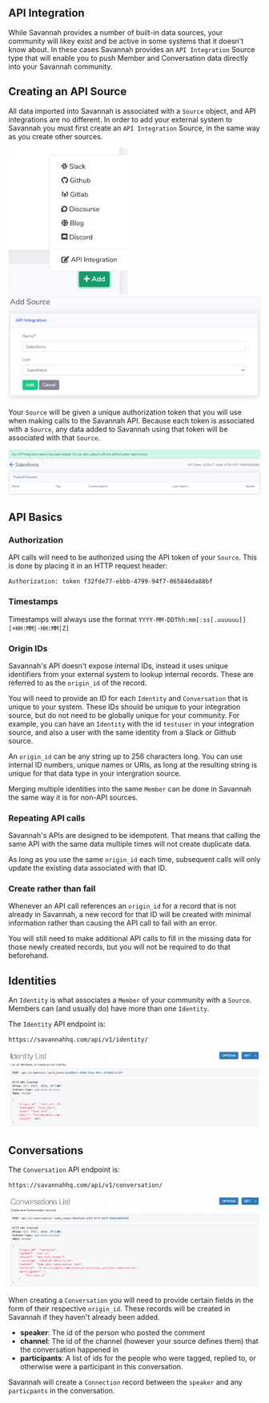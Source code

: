 ## API Integration

While Savannah provides a number of built-in data sources, your community will likey exist and be active in some systems that it doesn't know about. In these cases Savannah provides an `API Integration` Source type that will enable you to push Member and Conversation data directly into your Savannah community.

## Creating an API Source

All data imported into Savannah is associated with a `Source` object, and API integrations are no different. In order to add your external system to Savannah you must first create an `API Integration` Source, in the same way as you create other sources.

![Add API Integration Source](./AddSourceMenu.png) ![Add API Integration Source](./AddSourceForm.png)

Your `Source` will be given a unique authorization token that you will use when making calls to the Savannah API. Because each token is associated with a `Source`, any data added to Savannah using that token will be associated with that `Source`.

![Source with Token](./APISourceToken.png)

## API Basics

### Authorization

API calls will need to be authorized using the API token of your `Source`. This is done by placing it in an HTTP request header:

```
Authorization: token f32fde77-ebbb-4799-94f7-065846da88bf
```

### Timestamps

Timestamps will always use the format `YYYY-MM-DDThh:mm[:ss[.uuuuuu]][+HH:MM|-HH:MM|Z]`
### Origin IDs

Savannah's API doesn't expose internal IDs, instead it uses unique identifiers from your external system to lookup internal records. These are referred to as the `origin_id` of the record.

You will need to provide an ID for each `Identity` and `Conversation` that is unique to your system. These IDs should be unique to your integration source, but do not need to be globally unique for your community. For example, you can have an `Identity` with the id `testuser` in your integration source, and also a user with the same identity from a Slack or Github source. 

An `origin_id` can be any string up to 256 characters long. You can use internal ID numbers, unique names or URIs, as long at the resulting string is unique for that data type in your intergration source.

Merging multiple identities into the same `Member` can be done in Savannah the same way it is for non-API sources.

### Repeating API calls

Savannah's APIs are designed to be idempotent. That means that calling the same API with the same data multiple times will not create duplicate data.

As long as you use the same `origin_id` each time, subsequent calls will only update the existing data associated with that ID.

### Create rather than fail

Whenever an API call references an `origin_id` for a record that is not already in Savannah, a new record for that ID will be created with minimal information rather than causing the API call to fail with an error.

You will still need to make additional API calls to fill in the missing data for those newly created records, but you will not be required to do that beforehand.

## Identities

An `Identity` is what associates a `Member` of your community with a `Source`. Members can (and usually do) have more than one `Identity`.

The `Identity` API endpoint is:

```
https://savannahhq.com/api/v1/identity/
```

![Create an Identity](./IdentityAPI.png)

## Conversations

The `Conversation` API endpoint is:

```
https://savannahhq.com/api/v1/conversation/
```

![Create a Conversation](./ConversationsAPI.png)

When creating a `Conversation` you will need to provide certain fields in the form of their respective `origin_id`. These records will be created in Savannah if they haven't already been added.

* **speaker**: The id of the person who posted the comment
* **channel**: The id of the channel (however your source defines them) that the conversation happened in
* **participants**: A list of ids for the people who were tagged, replied to, or otherwise were a participant in this conversation.

Savannah will create a `Connection` record between the `speaker` and any `particpants` in the conversation.